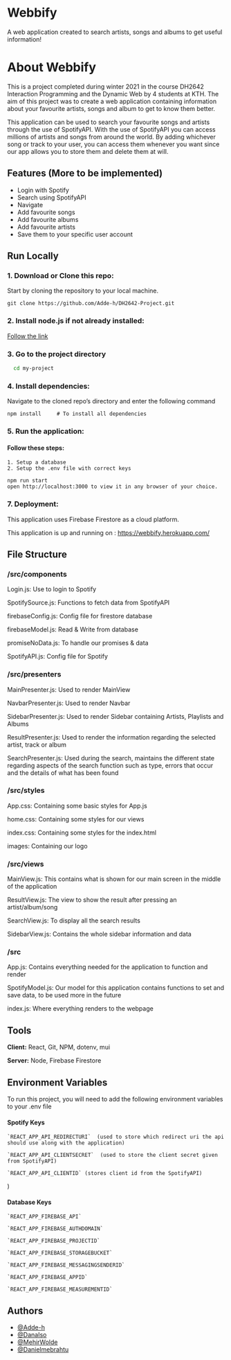 # Webbify

A web application created to search artists, songs and albums to get useful information!

# About Webbify

This is a project completed during winter 2021 in the course DH2642 Interaction Programming and the Dynamic Web by
4 students at KTH. The aim of this project was to create a web application containing information about your favourite artists, songs and album to get to know them better.

This application can be used to search your favourite songs and artists through the use of SpotifyAPI.
With the use of SpotifyAPI you can access millions of artists and songs from around the world. By adding whichever song or track to your user, you can access them whenever you want since our app allows you to store them and delete them at will.

## Features (More to be implemented)

- Login with Spotify
- Search using SpotifyAPI
- Navigate
- Add favourite songs
- Add favourite albums
- Add favourite artists
- Save them to your specific user account

## Run Locally

### 1. Download or Clone this repo:

Start by cloning the repository to your local machine.

```
git clone https://github.com/Adde-h/DH2642-Project.git
```

### 2. Install node.js if not already installed:

[Follow the link](https://nodejs.org/en/)

### 3. Go to the project directory

```bash
  cd my-project
```

### 4. Install dependencies:

Navigate to the cloned repo’s directory and enter the following command

```
npm install     # To install all dependencies
```

### 5. Run the application:

#### Follow these steps:

    1. Setup a database
    2. Setup the .env file with correct keys

```
npm run start
open http://localhost:3000 to view it in any browser of your choice.
```

### 7. Deployment:

This application uses Firebase Firestore as a cloud platform.

This application is up and running on : https://webbify.herokuapp.com/

## File Structure

### **/src/components**

Login.js: Use to login to Spotify

SpotifySource.js: Functions to fetch data from SpotifyAPI

firebaseConfig.js: Config file for firestore database

firebaseModel.js: Read & Write from database

promiseNoData.js: To handle our promises & data

SpotifyAPI.js: Config file for Spotify

### **/src/presenters**

MainPresenter.js: Used to render MainView

NavbarPresenter.js: Used to render Navbar

SidebarPresenter.js: Used to render Sidebar containing Artists, Playlists and Albums

ResultPresenter.js: Used to render the information regarding the selected artist, track or album

SearchPresenter.js: Used during the search, maintains the different state regarding aspects of the search function such as type, errors that occur and the details of what has been found

### **/src/styles**

App.css: Containing some basic styles for App.js

home.css: Containing some styles for our views

index.css: Containing some styles for the index.html

images: Containing our logo

### **/src/views**

MainView.js: This contains what is shown for our main screen in the middle of the application

ResultView.js: The view to show the result after pressing an artist/album/song

SearchView.js: To display all the search results

SidebarView.js: Contains the whole sidebar information and data

### **/src**

App.js: Contains everything needed for the application to function and render

SpotifyModel.js: Our model for this application contains functions to set and save data, to be used more in the future

index.js: Where everything renders to the webpage

## Tools

**Client:** React, Git, NPM, dotenv, mui

**Server:** Node, Firebase Firestore

## Environment Variables

To run this project, you will need to add the following environment variables to your .env file

#### Spotify Keys

    `REACT_APP_API_REDIRECTURI`  (used to store which redirect uri the api should use along with the application)

    `REACT_APP_API_CLIENTSECRET`  (used to store the client secret given from SpotifyAPI)

    `REACT_APP_API_CLIENTID` (stores client id from the SpotifyAPI)

)

#### Database Keys

    `REACT_APP_FIREBASE_API`

    `REACT_APP_FIREBASE_AUTHDOMAIN`

    `REACT_APP_FIREBASE_PROJECTID`

    `REACT_APP_FIREBASE_STORAGEBUCKET`

    `REACT_APP_FIREBASE_MESSAGINGSENDERID`

    `REACT_APP_FIREBASE_APPID`

    `REACT_APP_FIREBASE_MEASUREMENTID`

## Authors

- [@Adde-h](https://www.github.com/octokatherine)
- [@DanaIso](https://github.com/DanaIso)
- [@MehirWolde](https://github.com/MehirWolde)
- [@Danielmebrahtu](https://github.com/Danielmebrahtu)
